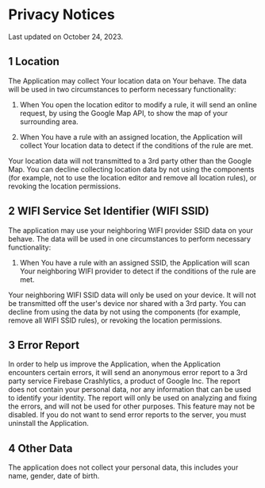 [comment]: <> (Also need to update EULA.md when this is changed)

# Privacy Notices

Last updated on October 24, 2023.

## 1 Location

The Application may collect Your location data on Your behave. The data will be used in
two circumstances to perform necessary functionality:

1. When You open the location editor to modify a rule, it will send an online request,
   by using the Google Map API, to show the map of your surrounding area.

2. When You have a rule with an assigned location, the Application will collect Your location data
   to detect if the conditions of the rule are met.

Your location data will not transmitted to a 3rd party other than the Google Map. 
You can decline collecting location data by not using the components 
(for example, not to use the location editor and remove all location rules), 
or revoking the location permissions.

## 2 WIFI Service Set Identifier (WIFI SSID)

The application may use your neighboring WIFI provider SSID data on your behave.
The data will be used in one circumstances to perform necessary functionality:

1. When You have a rule with an assigned SSID, the Application will scan Your neighboring
   WIFI provider to detect if the conditions of the rule are met.

Your neighboring WIFI SSID data will only be used on your device.
It will not be transmitted off the user's device nor shared with a 3rd party. 
You can decline from using the data by not using the components
(for example, remove all WIFI SSID rules), or revoking the location permissions.

## 3 Error Report

In order to help us improve the Application, when the Application encounters certain errors,
it will send an anonymous error report to a 3rd party service Firebase Crashlytics, 
a product of Google Inc. The report does not contain your personal data, 
nor any information that can be used to identify your identity.
The report will only be used on analyzing and fixing the errors, 
and will not be used for other purposes. This feature may not be disabled.
If you do not want to send error reports to the server, you must uninstall the Application.

## 4 Other Data

The application does not collect your personal data, this includes your name, gender, date of birth.